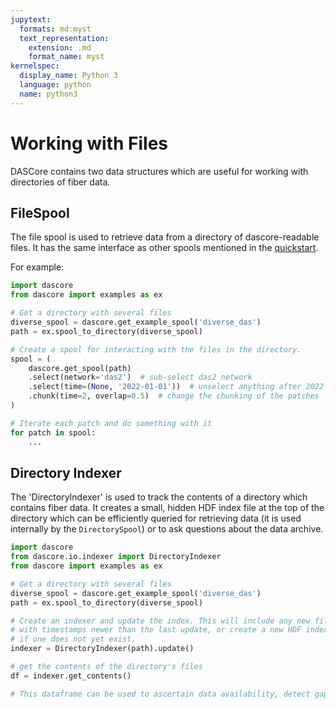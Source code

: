 ```yaml
---
jupytext:
  formats: md:myst
  text_representation:
    extension: .md
    format_name: myst
kernelspec:
  display_name: Python 3
  language: python
  name: python3
---
```


# Working with Files

DASCore contains two data structures which are useful for working with directories of
fiber data.

## FileSpool
The file spool is used to retrieve data from a directory of dascore-readable files.
It has the same interface as other spools mentioned in the
[quickstart](./quickstart.md).

For example:

```python
import dascore
from dascore import examples as ex

# Get a directory with several files
diverse_spool = dascore.get_example_spool('diverse_das')
path = ex.spool_to_directory(diverse_spool)

# Create a spool for interacting with the files in the directory.
spool = (
    dascore.get_spool(path)
    .select(network='das2')  # sub-select das2 network
    .select(time=(None, '2022-01-01'))  # unselect anything after 2022
    .chunk(time=2, overlap=0.5)  # change the chunking of the patches
)

# Iterate each patch and do something with it
for patch in spool:
    ...
```

## Directory Indexer
The 'DirectoryIndexer' is used to track the contents of a directory which
contains fiber data. It creates a small, hidden HDF index file at the top
of the directory which can be efficiently queried for retrieving data
(it is used internally by the `DirectorySpool`) or to ask questions about
the data archive.


```python
import dascore
from dascore.io.indexer import DirectoryIndexer
from dascore import examples as ex

# Get a directory with several files
diverse_spool = dascore.get_example_spool('diverse_das')
path = ex.spool_to_directory(diverse_spool)

# Create an indexer and update the index. This will include any new files
# with timestamps newer than the last update, or create a new HDF index file
# if one does not yet exist.
indexer = DirectoryIndexer(path).update()

# get the contents of the directory's files
df = indexer.get_contents()

# This dataframe can be used to ascertain data availability, detect gaps, etc.
```
